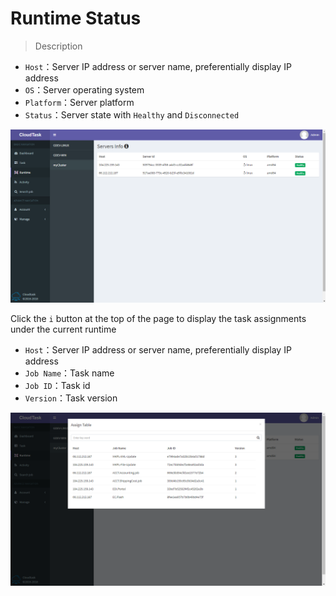 # Runtime Status

>Description

- `Host`：Server IP address or server name, preferentially display IP address
- `OS`：Server operating system
- `Platform`：Server platform
- `Status`：Server state with `Healthy` and `Disconnected`

![Server Info](_media/server_info.png)

Click the `i` button at the top of the page to display the task assignments under the current runtime

- `Host`：Server IP address or server name, preferentially display IP address
- `Job Name`：Task name
- `Job ID`：Task id
- `Version`：Task version

![Assign Task](_media/assign_table.png)
